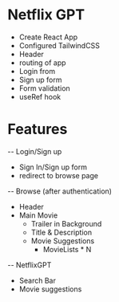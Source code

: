 # Netflix GPT
- Create React App
- Configured TailwindCSS
- Header
- routing of app
- Login from
- Sign up form
- Form validation
- useRef hook



# Features
-- Login/Sign up
   - Sign In/Sign up form
   - redirect to browse page

-- Browse (after authentication)
   - Header
   - Main Movie
       - Trailer in Background
       - Title & Description
       - Movie Suggestions
           - MovieLists * N
           
-- NetflixGPT
   - Search Bar
   - Movie suggestions           